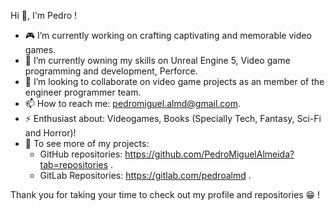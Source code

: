 Hi 👋, I'm Pedro !

- 🎮 I’m currently working on crafting captivating and memorable video games.
- 🌱 I’m currently owning my skills on Unreal Engine 5, Video game programming and development, Perforce.
- 🤝 I’m looking to collaborate on video game projects as an member of the engineer programmer team.
- 📫 How to reach me: pedromiguel.almd@gmail.com.
- ⚡ Enthusiast about: Videogames, Books (Specially Tech, Fantasy, Sci-Fi and Horror)!
- 🔭 To see more of my projects:
    - GitHub repositories: https://github.com/PedroMiguelAlmeida?tab=repositories .
    - GitLab Repositories: https://gitlab.com/pedroalmd . 

Thank you for taking your time to check out my profile and repositories 😁 !
